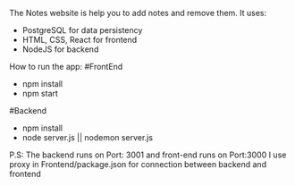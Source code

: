 The Notes website is help you to add notes and remove them.
It uses:
- PostgreSQL for data persistency
- HTML, CSS, React for frontend
- NodeJS for backend

How to run the app: 
#FrontEnd
- npm install
- npm start

#Backend
- npm install
- node server.js || nodemon server.js

P.S: The backend runs on Port: 3001 and front-end runs on Port:3000
I use proxy in Frontend/package.json for connection between backend and frontend